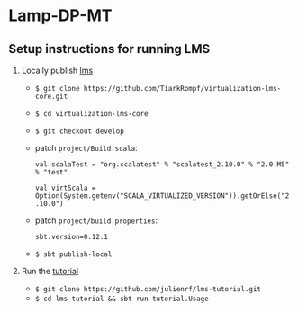 Lamp-DP-MT
============

## Setup instructions for running LMS
1. Locally publish [lms](https://github.com/tiarkrompf/virtualization-lms-core)
    * `$ git clone https://github.com/TiarkRompf/virtualization-lms-core.git`
    * `$ cd virtualization-lms-core`
    * `$ git checkout develop`
    * patch `project/Build.scala`:

      `val scalaTest = "org.scalatest" % "scalatest_2.10.0" % "2.0.M5" % "test"`

      `val virtScala = Option(System.getenv("SCALA_VIRTUALIZED_VERSION")).getOrElse("2.10.0")`

    * patch `project/build.properties`:

      `sbt.version=0.12.1`

    * `$ sbt publish-local`

2. Run the [tutorial](https://github.com/julienrf/lms-tutorial)
    * `$ git clone https://github.com/julienrf/lms-tutorial.git`
    * `$ cd lms-tutorial && sbt run tutorial.Usage`
